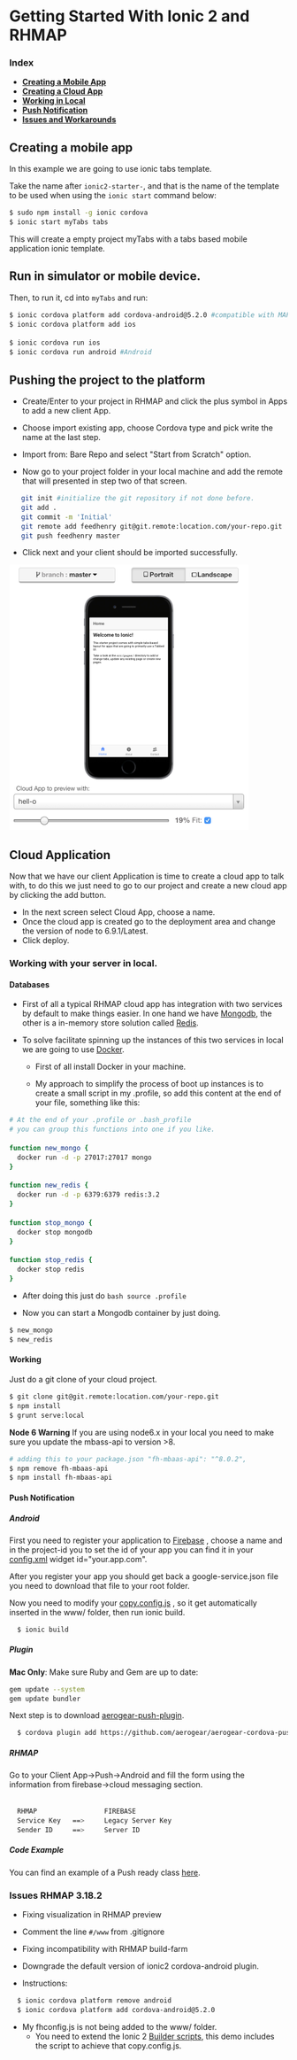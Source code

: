 # Getting Started With Ionic 2 and RHMAP

### Index


 * **[Creating a Mobile App](#clien)**
 * **[Creating a Cloud App](#cloud)**
 * **[Working in Local](#local)**
 * **[Push Notification](#push)**
 * **[Issues and Workarounds](#issues)**

<a name="client"></a>
## Creating a mobile app

In this example we are going to use ionic tabs template.

Take the name after `ionic2-starter-`, and that is the name of the template to be used when using the `ionic start` command below:

```bash
$ sudo npm install -g ionic cordova
$ ionic start myTabs tabs
```

This will create a empty project myTabs with a tabs based mobile application ionic template.  

## Run in simulator or mobile device.

Then, to run it, cd into `myTabs` and run:

```bash
$ ionic cordova platform add cordova-android@5.2.0 #compatible with MAP-3.18 & Android Studio .
$ ionic cordova platform add ios

$ ionic cordova run ios
$ ionic cordova run android #Android
```

## Pushing the project to the platform

- Create/Enter to your project in RHMAP and click the plus symbol in Apps to add a new client App.

- Choose import existing app, choose Cordova type and pick write the name at the last step.

- Import from: Bare Repo and select "Start from Scratch" option.

- Now go to your project folder in your local machine and add the remote that will presented in step two of that screen.

```bash
   git init #initialize the git repository if not done before.
   git add .
   git commit -m 'Initial'
   git remote add feedhenry git@git.remote:location.com/your-repo.git
   git push feedhenry master
```

- Click next and your client should be imported successfully.

![client app](https://github.com/feedhenry-staff/ionic2-hello/blob/master/images/home.png)


<a name="cloud"></a>
## Cloud Application

Now that we have our client Application is time to create a cloud app to talk with, to do this we just need to go to our project and create a new cloud app by clicking the add button.

- In the next screen select Cloud App, choose a name.
- Once the cloud app is created go to the deployment area and change the version of node to 6.9.1/Latest.
- Click deploy.


<a name="local"></a>
### Working with your server in local.


#### Databases  
- First of all a typical RHMAP cloud app has integration with two services by default to make things easier. In one hand we have [Mongodb](https://www.mongodb.com),  the other is a in-memory store solution called [Redis](https://redis.io/).

- To solve facilitate spinning up the instances of this two services in local we are going to use [Docker](https://www.docker.com).  

  - First of all install Docker in your machine.

  - My approach to simplify the process of boot up instances is to create a small script in my .profile, so add this content at the end of your file, something like this:

```bash
# At the end of your .profile or .bash_profile
# you can group this functions into one if you like.

function new_mongo {
  docker run -d -p 27017:27017 mongo
}

function new_redis {
  docker run -d -p 6379:6379 redis:3.2
}

function stop_mongo {
  docker stop mongodb
}

function stop_redis {
  docker stop redis
}

```
- After doing this just do  ```bash source .profile  ```

- Now you can start a Mongodb container by just doing.

```bash
$ new_mongo
$ new_redis
```

#### Working

Just do a git clone of your cloud project.

```bash
$ git clone git@git.remote:location.com/your-repo.git  
$ npm install
$ grunt serve:local
```

**Node 6 Warning**
If you are using node6.x in your local you need to make sure you update the mbass-api to version >8.

```bash
# adding this to your package.json "fh-mbaas-api": "^8.0.2",
$ npm remove fh-mbaas-api
$ npm install fh-mbaas-api
```

<a name="push"></a>
#### Push Notification

##### Android

First you need to register your application to [Firebase](https://console.firebase.google.com/u/0/) , choose a name and in the project-id you to set the id of your app you can find it in your [config.xml](https://github.com/feedhenry-staff/ionic2-hello/blob/master/config.xml#L2) widget id="your.app.com".

After you register your app you should get back a google-service.json file you need to download that file to your root folder.

Now you need to modify your [copy.config.js](https://github.com/feedhenry-staff/ionic2-hello/blob/master/copy.config.js#L7) , so it get automatically inserted in the www/ folder, then run ionic build.

```bash
  $ ionic build
```

##### Plugin

**Mac Only**:
Make sure Ruby and Gem are up to date:

```bash
gem update --system
gem update bundler
```

Next step is to download [aerogear-push-plugin](https://www.npmjs.com/package/aerogear-cordova-push).



```bash
  $ cordova plugin add https://github.com/aerogear/aerogear-cordova-push.git --save
```


##### RHMAP

Go to your Client App->Push->Android and fill the form using the information from firebase->cloud messaging section.

  ```bash

    RHMAP                 FIREBASE
    Service Key   ==>     Legacy Server Key
    Sender ID     ==>     Server ID
  ```

##### Code Example 

You can find an example of a Push ready class [here](https://gist.github.com/cesarvr/2e32deac4b0afcfb71ab818d264b75f2).



<a name="issues"></a>
### Issues RHMAP 3.18.2

 - Fixing visualization in RHMAP preview
  - Comment the line ``` #/www ``` from .gitignore

 - Fixing incompatibility with RHMAP build-farm
  - Downgrade the default version of ionic2 cordova-android plugin.
  - Instructions:

   ```bash
     $ ionic cordova platform remove android
     $ ionic cordova platform add cordova-android@5.2.0  
   ```

 - My fhconfig.js is not being added to the www/ folder.
   - You need to extend the Ionic 2 [Builder scripts](https://ionicframework.com/docs/developer-resources/app-scripts/), this demo includes the script to achieve that copy.config.js.
